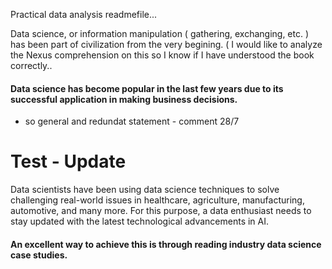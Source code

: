 
Practical data analysis readmefile...

Data science, or information manipulation ( gathering, exchanging, etc. ) has been part of civilization from the very begining.  ( I would like to analyze the Nexus comprehension on this so I know if I have understood the book correctly..


#### Data science has become popular in the last few years due to its successful application in making business decisions. 
- so general and redundat statement - comment 28/7

# Test - Update

Data scientists have been using data science techniques to solve challenging real-world issues in healthcare, agriculture, manufacturing, automotive, and many more. For this purpose, a data enthusiast needs to stay updated with the latest technological advancements in AI. 


#### An excellent way to achieve this is through reading industry data science case studies.
